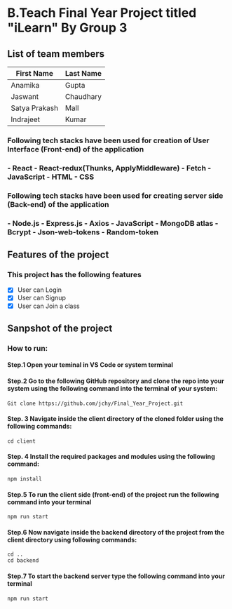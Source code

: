 # B.Teach Final Year Project titled "iLearn" By Group 3 

## List of team members
| First Name   | Last Name|
| -------------|----------|
| Anamika      | Gupta    |
| Jaswant      | Chaudhary|
| Satya Prakash| Mall     |
| Indrajeet    | Kumar    |

<h3>Following tech stacks have been used for creation of User Interface (Front-end) of the application <h3> 
- React
- React-redux(Thunks, ApplyMiddleware)
- Fetch
- JavaScript
- HTML
- CSS 


<h3>Following tech stacks have been used for creating server side (Back-end) of the application <h3> 
- Node.js
- Express.js
- Axios
- JavaScript
- MongoDB atlas
- Bcrypt
- Json-web-tokens
- Random-token
	
## Features of the project
### This project has the following features
- [x] User can Login 
- [x] User can Signup 
- [x] User can Join a class

## Sanpshot of the project 

### How to run:
#### Step.1 Open your teminal in VS Code or system terminal

#### Step.2 Go to the following GitHub repository and clone the repo into your system using the following command into the terminal of your system: 
	Git clone https://github.com/jchy/Final_Year_Project.git 
	
#### Step. 3 Navigate inside the client directory of the cloned folder using the following commands:
	cd client
	
#### Step. 4 Install the required packages and modules using the following command:
	npm install
	
#### Step.5 To run the client side (front-end) of the project run the following command into your terminal 
	npm run start
	
#### Step.6 Now navigate inside the backend directory of the project from the client directory using following commands:
	cd ..
	cd backend
	
#### Step.7 To start the backend server type the following command into your terminal 
	npm run start
	

